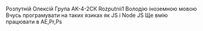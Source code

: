 Розпутній Олексій
Група АК-4-2СК
Rozputnii1
Володію іноземною мовою
Вчусь програмувати на таких язиках як JS і Node JS
Ще вмію працювати в AE,Pr,Ps
